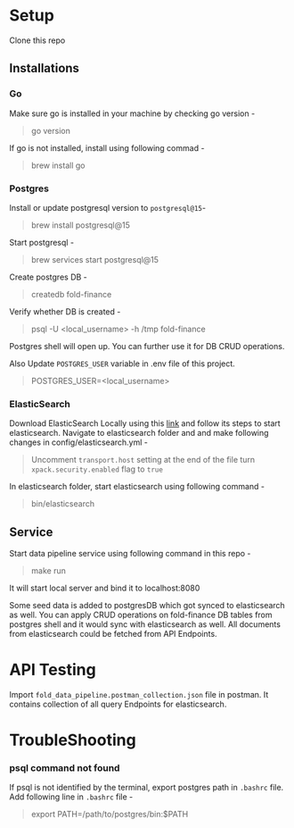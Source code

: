 # Setup
Clone this repo

## Installations

### Go
Make sure go is installed in your machine by checking go version - 
> go version

If go is not installed, install using following commad - 
> brew install go

### Postgres
Install or update postgresql version to `postgresql@15`-
> brew install postgresql@15

Start postgresql - 
>brew services start postgresql@15

Create postgres DB - 
> createdb fold-finance

Verify whether DB is created -
> psql -U <local_username> -h /tmp fold-finance

Postgres shell will open up. You can further use it for DB CRUD operations.

Also Update `POSTGRES_USER` variable in .env file of this project.
> POSTGRES_USER=<local_username>


### ElasticSearch
Download ElasticSearch Locally using this [link](https://www.elastic.co/downloads/elasticsearch) and follow its steps to start elasticsearch.
Navigate to elasticsearch folder and and make following changes in config/elasticsearch.yml -
> Uncomment `transport.host` setting at the end of the file
> turn `xpack.security.enabled` flag to `true`

In elasticsearch folder, start elasticsearch using following command - 
> bin/elasticsearch

## Service
Start data pipeline service using following command in this repo - 
> make run

It will start local server and bind it to localhost:8080

Some seed data is added to postgresDB which got synced to elasticsearch as well. You can apply CRUD operations on fold-finance DB tables from postgres shell and it would sync with elasticsearch as well.
All documents from elasticsearch could be fetched from API Endpoints.

# API Testing
Import `fold_data_pipeline.postman_collection.json` file in postman. It contains collection of all query Endpoints for elasticsearch.

# TroubleShooting
### psql command not found
If psql is not identified by the terminal, export postgres path in `.bashrc` file. Add following line in `.bashrc` file - 
> export PATH=/path/to/postgres/bin:$PATH






